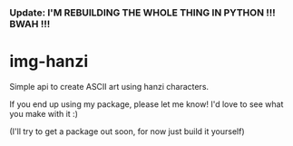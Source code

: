 ### Update: I'M REBUILDING THE WHOLE THING IN PYTHON !!! BWAH !!!

# img-hanzi
Simple api to create ASCII art using hanzi characters.

If you end up using my package, please let me know! I'd love to see what you make with it :)

(I'll try to get a package out soon, for now just build it yourself)
